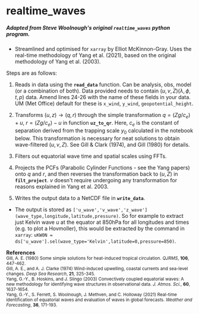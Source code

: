 # realtime_waves

##### Adapted from Steve Woolnough's original `realtime_waves` python program.
* Streamlined and optimised for `xarray` by Elliot McKinnon-Gray. Uses the real-time methodology of Yang et al. (2021), based on the original methodology of Yang et al. (2003).

Steps are as follows:

1. Reads in data using the <strong>`read_data`</strong> function. Can be analysis, obs, model (or a combination of both). Data provided needs to contain $(u,v,Z)(\lambda,\phi,t,p)$ data. Amend lines 24-26 with the name of these fields in your data. UM (Met Office) default for these is `x_wind`, `y_wind`, `geopotential_height`.

2. Transforms $(u,z) \rightarrow (q,r)$ through the simple transformation $q=(Z g/c_e)+u,$ $r=(Z g/c_e)-u$ in function <strong>`uz_to_qr`</strong>. Here, $c_e$ is the constant of separation derived from the trapping scale $y_0$ calculated in the notebook below. This transformation is necessary for neat solutions to obtain wave-filtered $(u,v,Z)$. See Gill & Clark (1974), and Gill (1980) for details.

3. Filters out equatorial wave time and spatial scales using FFTs.

4. Projects the PCFs (Parabolic Cylinder Functions - see the Yang papers) onto $q$ and $r$, and then reverses the transformation back to $(u,Z)$ in <strong>`filt_project`</strong>. $v$ doesn't require undergoing any transformation for reasons explained in Yang et al. 2003.

5. Writes the output data to a NetCDF file in <strong>`write_data`</strong>. 

* The output is stored as `['u_wave','v_wave','z_wave'](wave_type,longitude,latitude,pressure)`. So for example to extract just Kelvin wave $u$ at the equator at 850hPa for all longitudes and times (e.g. to plot a Hovmoller), this would be extracted by the command in `xarray`: `uKW0N = ds['u_wave'].sel(wave_type='Kelvin',latitude=0,pressure=850)`.


<strong>References</strong><br>
<sub>
Gill, A. E. (1980) Some simple solutions for heat-induced tropical circulation. <em>QJRMS</em>, <strong>106</strong>, 447-462.<br>
Gill, A. E., and A. J. Clarke (1974) Wind-induced upwelling, coastal currents and sea-level changes. <em>Deep Sea Research</em>, <strong>21</strong>, 325-345.<br>
Yang, G.-Y., B. Hoskins, and J. Slingo (2003) Convectively coupled equatorial waves: A new methodology for identifying wave structures in observational data. <em>J. Atmos. Sci.</em>, <strong>60</strong>, 1637-1654.<br>
Yang, G.-Y., S. Ferrett, S. Woolnough, J. Methven, and C. Holloway (2021) Real-time identification of equatorial waves and evaluation of waves in global forecasts. <em>Weather and Forecasting</em>, <strong>36</strong>, 171-193.
</sub>
